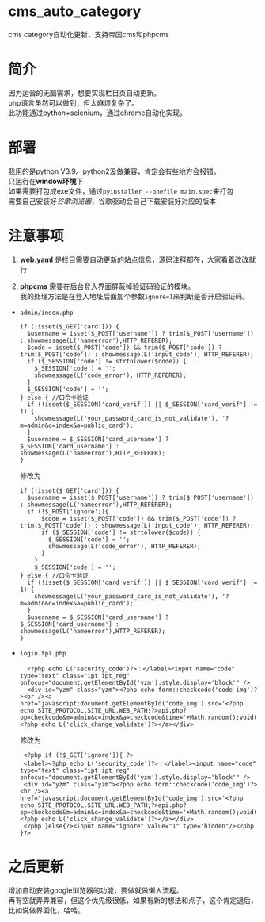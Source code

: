 # cms_auto_category
cms category自动化更新，支持帝国cms和phpcms

# 简介
因为运营的无脑需求，想要实现栏目页自动更新。  
php语言虽然可以做到，但太麻烦复杂了。  
此功能通过python+selenium，通过chrome自动化实现。  

# 部署
我用的是python V3.9。python2没做兼容，肯定会有些地方会报错。  
只运行在**window环境**下  
如果需要打包成exe文件，通过`pyinstaller --onefile main.spec`来打包  
需要自己安装好*谷歌浏览器*，谷歌驱动会自己下载安装好对应的版本  

# 注意事项
1. **web.yaml** 是栏目需要自动更新的站点信息，源码注释都在，大家看着改改就行  

2. **phpcms** 需要在后台登入界面屏蔽掉验证码验证的模块。  
  我的处理方法是在登入地址后面加个参数`ignore=1`来判断是否开启验证码。  
- `admin/index.php`  

  ```
  if (!isset($_GET['card'])) {
    $username = isset($_POST['username']) ? trim($_POST['username']) : showmessage(L('nameerror'),HTTP_REFERER);
    $code = isset($_POST['code']) && trim($_POST['code']) ? trim($_POST['code']) : showmessage(L('input_code'), HTTP_REFERER);
    if ($_SESSION['code'] != strtolower($code)) {
      $_SESSION['code'] = '';
      showmessage(L('code_error'), HTTP_REFERER);
    }
    $_SESSION['code'] = '';
  } else { //口令卡验证
    if (!isset($_SESSION['card_verif']) || $_SESSION['card_verif'] != 1) {
      showmessage(L('your_password_card_is_not_validate'), '?m=admin&c=index&a=public_card');
    }
    $username = $_SESSION['card_username'] ? $_SESSION['card_username'] :  showmessage(L('nameerror'),HTTP_REFERER);
  }
  ```
  修改为
  ```
  if (!isset($_GET['card'])) {
    $username = isset($_POST['username']) ? trim($_POST['username']) : showmessage(L('nameerror'),HTTP_REFERER);
    if (!$_POST['ignore']){
        $code = isset($_POST['code']) && trim($_POST['code']) ? trim($_POST['code']) : showmessage(L('input_code'), HTTP_REFERER);
        if ($_SESSION['code'] != strtolower($code)) {
          $_SESSION['code'] = '';
          showmessage(L('code_error'), HTTP_REFERER);
        }
      }
      $_SESSION['code'] = '';
  } else { //口令卡验证
    if (!isset($_SESSION['card_verif']) || $_SESSION['card_verif'] != 1) {
      showmessage(L('your_password_card_is_not_validate'), '?m=admin&c=index&a=public_card');
    }
    $username = $_SESSION['card_username'] ? $_SESSION['card_username'] :  showmessage(L('nameerror'),HTTP_REFERER);
  }
  ```

- `login.tpl.php` 

  ```
    <?php echo L('security_code')?>：</label><input name="code" type="text" class="ipt ipt_reg" onfocus="document.getElementById('yzm').style.display='block'" />
    <div id="yzm" class="yzm"><?php echo form::checkcode('code_img')?><br /><a href="javascript:document.getElementById('code_img').src='<?php echo SITE_PROTOCOL.SITE_URL.WEB_PATH;?>api.php?op=checkcode&m=admin&c=index&a=checkcode&time='+Math.random();void(0);"><?php echo L('click_change_validate')?></a></div>
  ```
  修改为
  ```
   <?php if (!$_GET['ignore']){ ?>
   <label><?php echo L('security_code')?>：</label><input name="code" type="text" class="ipt ipt_reg" onfocus="document.getElementById('yzm').style.display='block'" />
   <div id="yzm" class="yzm"><?php echo form::checkcode('code_img')?><br /><a href="javascript:document.getElementById('code_img').src='<?php echo SITE_PROTOCOL.SITE_URL.WEB_PATH;?>api.php?op=checkcode&m=admin&c=index&a=checkcode&time='+Math.random();void(0);"><?php echo L('click_change_validate')?></a></div>
   <?php }else{?><input name="ignore" value="1" type="hidden"/><?php }?>
  ```
    
# 之后更新  
增加自动安装google浏览器的功能，要做就做懒人流程。  
再有空就弄弄兼容，但这个优先级很低，如果有新的想法和点子，这个肯定退后，比如说做界面化，哈哈。  
